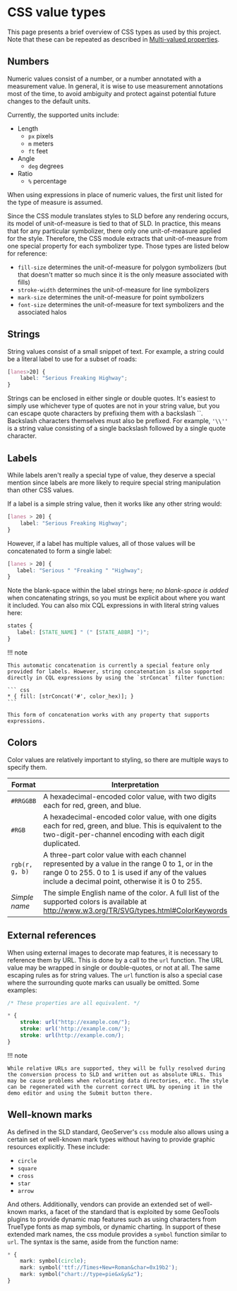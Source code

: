 # CSS value types

This page presents a brief overview of CSS types as used by this project. Note that these can be repeated as described in [Multi-valued properties](multivalueprops.md).

## Numbers

Numeric values consist of a number, or a number annotated with a measurement value. In general, it is wise to use measurement annotations most of the time, to avoid ambiguity and protect against potential future changes to the default units.

Currently, the supported units include:

-   Length
    -   `px` pixels
    -   `m` meters
    -   `ft` feet
-   Angle
    -   `deg` degrees
-   Ratio
    -   `%` percentage

When using expressions in place of numeric values, the first unit listed for the type of measure is assumed.

Since the CSS module translates styles to SLD before any rendering occurs, its model of unit-of-measure is tied to that of SLD. In practice, this means that for any particular symbolizer, there only one unit-of-measure applied for the style. Therefore, the CSS module extracts that unit-of-measure from one special property for each symbolizer type. Those types are listed below for reference:

-   `fill-size` determines the unit-of-measure for polygon symbolizers (but that doesn't matter so much since it is the only measure associated with fills)
-   `stroke-width` determines the unit-of-measure for line symbolizers
-   `mark-size` determines the unit-of-measure for point symbolizers
-   `font-size` determines the unit-of-measure for text symbolizers and the associated halos

## Strings

String values consist of a small snippet of text. For example, a string could be a literal label to use for a subset of roads:

``` css
[lanes>20] {
    label: "Serious Freaking Highway";
}
```

Strings can be enclosed in either single or double quotes. It's easiest to simply use whichever type of quotes are not in your string value, but you can escape quote characters by prefixing them with a backslash ``. Backslash characters themselves must also be prefixed. For example, `'\\''` is a string value consisting of a single backslash followed by a single quote character.

## Labels

While labels aren't really a special type of value, they deserve a special mention since labels are more likely to require special string manipulation than other CSS values.

If a label is a simple string value, then it works like any other string would:

``` css
[lanes > 20] {
    label: "Serious Freaking Highway";
}
```

However, if a label has multiple values, all of those values will be concatenated to form a single label:

``` css
[lanes > 20] {
   label: "Serious " "Freaking " "Highway";
}
```

Note the blank-space within the label strings here; *no blank-space is added* when concatenating strings, so you must be explicit about where you want it included. You can also mix CQL expressions in with literal string values here:

``` css
states {
   label: [STATE_NAME] " (" [STATE_ABBR] ")";
}
```

!!! note

    This automatic concatenation is currently a special feature only provided for labels. However, string concatenation is also supported directly in CQL expressions by using the `strConcat` filter function:
    
    ``` css
    * { fill: [strConcat('#', color_hex)]; }
    ```
    
    This form of concatenation works with any property that supports expressions.

## Colors

Color values are relatively important to styling, so there are multiple ways to specify them.

| Format         | Interpretation                                                                                                                                                                                          |
|----------------|---------------------------------------------------------------------------------------------------------------------------------------------------------------------------------------------------------|
| `#RRGGBB`      | A hexadecimal-encoded color value, with two digits each for red, green, and blue.                                                                                                                       |
| `#RGB`         | A hexadecimal-encoded color value, with one digits each for red, green, and blue. This is equivalent to the two-digit-per-channel encoding with each digit duplicated.                                  |
| `rgb(r, g, b)` | A three-part color value with each channel represented by a value in the range 0 to 1, or in the range 0 to 255. 0 to 1 is used if any of the values include a decimal point, otherwise it is 0 to 255. |
| *Simple name*  | The simple English name of the color. A full list of the supported colors is available at <http://www.w3.org/TR/SVG/types.html#ColorKeywords>                                                           |

## External references

When using external images to decorate map features, it is necessary to reference them by URL. This is done by a call to the `url` function. The URL value may be wrapped in single or double-quotes, or not at all. The same escaping rules as for string values. The `url` function is also a special case where the surrounding quote marks can usually be omitted. Some examples:

``` css
/* These properties are all equivalent. */

* {
    stroke: url("http://example.com/");
    stroke: url('http://example.com/');
    stroke: url(http://example.com/);
}
```

!!! note

    While relative URLs are supported, they will be fully resolved during the conversion process to SLD and written out as absolute URLs. This may be cause problems when relocating data directories, etc. The style can be regenerated with the current correct URL by opening it in the demo editor and using the Submit button there.

## Well-known marks

As defined in the SLD standard, GeoServer's `css` module also allows using a certain set of well-known mark types without having to provide graphic resources explicitly. These include:

-   `circle`
-   `square`
-   `cross`
-   `star`
-   `arrow`

And others. Additionally, vendors can provide an extended set of well-known marks, a facet of the standard that is exploited by some GeoTools plugins to provide dynamic map features such as using characters from TrueType fonts as map symbols, or dynamic charting. In support of these extended mark names, the css module provides a `symbol` function similar to `url`. The syntax is the same, aside from the function name:

``` css
* {
    mark: symbol(circle);
    mark: symbol('ttf://Times+New+Roman&char=0x19b2');
    mark: symbol("chart://type=pie&x&y&z");
}
```
